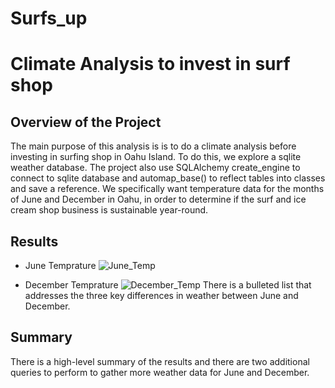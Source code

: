 # Surfs_up
# Climate  Analysis to invest in surf shop
## Overview of the Project
The main purpose of this analysis is is to do a climate analysis before investing in surfing shop in Oahu Island. To do this, we explore a sqlite weather database. The project  also use SQLAlchemy create_engine to connect to sqlite database and automap_base() to reflect tables into classes and save a reference. We specifically want temperature data for the months of June and December in Oahu, in order to determine if the surf and ice cream shop business is sustainable year-round.

## Results
 - June Temprature
    ![June_Temp](https://user-images.githubusercontent.com/78656720/114897289-14f80b00-9ddf-11eb-9e4d-1c63a3dccb06.png)


 - December Temprature
  ![December_Temp](https://user-images.githubusercontent.com/78656720/114897311-1b868280-9ddf-11eb-94e5-3bf0b4d13be2.png)
There is a bulleted list that addresses the three key differences in weather between June and December.
## Summary
There is a high-level summary of the results and there are two additional queries to perform to gather more weather data for June and December. 
